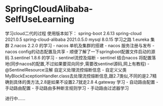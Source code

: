 # SpringCloudAlibaba-SelfUseLearning
学习cloud二代的过程
使用版本如下：
spring-boot 2.6.13
spring-cloud 2021.0.5
spring-cloud-alibaba 2021.0.5.0
mysql 8.0.15
学习之路 
1.eureka 集群
2.nacos 2.2.0 的学习 
    - nacos 单机及集群的搭建
    - nacos 服务注册与发布
    - nacos config的动态配置及共享
    - 顺便了解了一下springboot配置文件启动的源码
3.sentinel 1.8.6 的学习
    - sentinel流控及熔断
    - sentinel 结合nacos 将配置落地(同步nacos的配置,不过如果要双向同步,需要改sentinel源码,网上有教程)
    - @SentinelResource注解 自定义处理流控熔断信息
    - 自定义父类MyBlockExceptionHandler.class去处理流控熔断信息,跟2.7类似,不同的是2.7精确到具体的类方法,2.8是如果不设置2.7就走2.8
4.gateway 学习
    - 自动路由配置
    - 手动路由配置
    - 手动路由多种断言规则学习
    - 手动路由过滤器学习
    

进行中......

